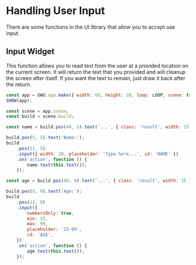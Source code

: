 # Handling User Input

There are some functions in the UI library that allow you to accept use input.

## Input Widget

This function allows you to read text from the user at a provided location on the current screen. It will return the text that you provided and will cleanup the screen after itself. If you want the text to remain, just draw it back after the return.

```js
const app = GWU.app.make({ width: 60, height: 20, loop: LOOP, scene: true });
SHOW(app);

const scene = app.scene;
const build = scene.build;

const name = build.pos(40, 5).text('...', { class: 'result', width: 15 });

build.pos(5, 5).text('Name:');
build
    .pos(11, 5)
    .input({ width: 20, placeholder: 'Type here...', id: 'NAME' })
    .on('action', function () {
        name.text(this.text());
    });

const age = build.pos(40, 9).text('...', { class: 'result', width: 15 });

build.pos(5, 9).text('Age:');
build
    .pos(11, 9)
    .input({
        numbersOnly: true,
        min: 15,
        max: 99,
        placeholder: '15-99',
        id: 'AGE',
    })
    .on('action', function () {
        age.text(this.text());
    });
```
